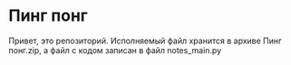 # Пинг понг
Привет, это репозиторий. Исполняемый файл хранится в архиве Пинг понг.zip, а файл с кодом записан в файл notes_main.py
